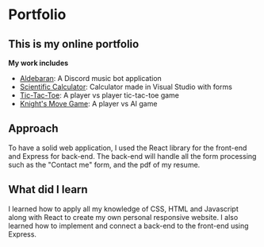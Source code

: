 # Portfolio

## This is my online portfolio 

**My work includes**

* [Aldebaran](https://github.com/Tronax1/Aldebaran-): A Discord music bot application
* [Scientific Calculator](https://github.com/Tronax1/Calculator): Calculator made in Visual Studio with forms
* [Tic-Tac-Toe](https://github.com/Tronax1/Tic-Tac-Toe): A player vs player tic-tac-toe game
* [Knight's Move Game](https://github.com/Tronax1/Knights-game): A player vs AI game

## Approach
To have a solid web application, I used the React library for the front-end
and Express for back-end. The back-end will handle all the form processing such as the
"Contact me" form, and the pdf of my resume.

## What did I learn
I learned how to apply all my knowledge of CSS, HTML and Javascript along with React to create
my own personal responsive website. I also learned how to implement and connect a back-end to the front-end
using Express. 
